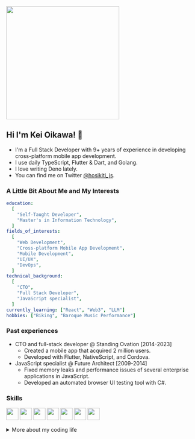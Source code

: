 <div id="header" align="left">
  <img src="https://media.giphy.com/media/qgQUggAC3Pfv687qPC/giphy.gif" width="300"/>
</div>

## Hi I'm Kei Oikawa! 👋

- I'm a Full Stack Developer with 9+ years of experience in developing cross-platform mobile app development.
- I use daily TypeScript, Flutter & Dart, and Golang.
- I love writing Deno lately.
- You can find me on Twitter [@hosikiti_js](https://twitter.com/hosikiti_js).

### A Little Bit About Me and My Interests

```yaml
education:
  [
    "Self-Taught Developer",
    "Master's in Information Technology",
  ]
fields_of_interests:
  [
    "Web Development",
    "Cross-platform Mobile App Development",
    "Mobile Development",
    "UI/UX",
    "DevOps",
  ]
technical_background:
  [
    "CTO",
    "Full Stack Developer",
    "JavaScript specialist",
  ]
currently_learning: ["React", "Web3", "LLM"]
hobbies: ["Biking", "Baroque Music Performance"]
```

### Past experiences

- CTO and full-stack developer @ Standing Ovation [2014-2023]
  - Created a mobile app that acquired 2 million users.
  - Developed with Flutter, NativeScript, and Cordova.
- JavaScript specialist @ Future Architect [2009-2014]
  - Fixed memory leaks and performance issues of several enterprise applications in JavaScript.
  - Developed an automated browser UI testing tool with C#.

### Skills

<p float="left">
<img height="32" width="32" src="https://cdn.simpleicons.org/typescript" />
<img height="32" width="32" src="https://cdn.simpleicons.org/nodedotjs" />
<img height="32" width="32" src="https://cdn.simpleicons.org/go" />
<img height="32" width="32" src="https://cdn.simpleicons.org/flutter" />
<img height="32" width="32" src="https://cdn.simpleicons.org/vuedotjs" />
<img height="32" width="32" src="https://cdn.simpleicons.org/svelte" />
<img height="32" width="32" src="https://cdn.simpleicons.org/nativescript" />
</p>

<details>
<summary>More about my coding life</summary>
<br />

![Top Langs](https://github-readme-stats.vercel.app/api/top-langs/?username=hosikiti&layout=compact&hide=css,HTML)
</details>
